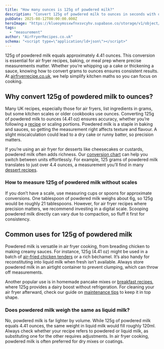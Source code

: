 ```yaml
---
title: "How many ounces is 125g of powdered milk?"
description: "Convert 125g of powdered milk to ounces in seconds with our easy guide. Perfect for air fryer recipes and precise baking measurements."
pubDate: 2025-08-12T00:00:00.000Z
heroImage: "https://klueoymssxwfnxsvcyhv.supabase.co/storage/v1/object/public/md/125g-powdered-milk-to-ounces-064aa4c6.webp"
tags:
  - "measurement"
author: "AirFryerRecipes.co.uk"
schema: "<script type=\"application/ld+json\"></script>"
---
```


<p>125g of powdered milk equals approximately 4.41 ounces. This conversion is essential for air fryer recipes, baking, or meal prep where precise measurements matter. Whether you’re whipping up a cake or thickening a sauce, knowing how to convert grams to ounces ensures consistent results. At <a href=https://www.airfryerrecipe.co.uk>airfryerrecipe.co.uk</a>, we help simplify kitchen maths so you can focus on cooking.</p>  

<h2>Why convert 125g of powdered milk to ounces?</h2>  
<p>Many UK recipes, especially those for air fryers, list ingredients in grams, but some kitchen scales or older cookbooks use ounces. Converting 125g of powdered milk to ounces (4.41 oz) ensures accuracy, whether you’re following a <a href=https://www.airfryerrecipe.co.uk/recipes>recipe</a> or scaling portions. Powdered milk is a staple in baking and sauces, so getting the measurement right affects texture and flavour. A slight miscalculation could lead to a dry cake or runny batter, so precision matters.</p>  

<p>If you’re using an air fryer for desserts like cheesecakes or custards, powdered milk often adds richness. Our <a href=https://www.airfryerrecipe.co.uk/air-fryer-conversion-chart>conversion chart</a> can help you switch between units effortlessly. For example, 125 grams of powdered milk translates to just over 4.4 ounces, a measurement you’ll find in many <a href=https://www.airfryerrecipe.co.uk/recipe-category/dessert>dessert recipes</a>.</p>  

<h3>How to measure 125g of powdered milk without scales</h3>  
<p>If you don’t have a scale, use measuring cups or spoons for approximate conversions. One tablespoon of powdered milk weighs about 6g, so 125g would be roughly 21 tablespoons. However, for air fryer recipes where precision matters, we recommend investing in a digital scale. Scooping powdered milk directly can vary due to compaction, so fluff it first for consistency.</p>  

<h2>Common uses for 125g of powdered milk</h2>  
<p>Powdered milk is versatile in air fryer cooking, from breading chicken to making creamy sauces. For instance, 125g (4.41 oz) might be used in a batch of <a href=https://www.airfryerrecipe.co.uk/recipe-category/chicken>air-fried chicken tenders</a> or a rich béchamel. It’s also handy for reconstituting into liquid milk when fresh isn’t available. Always store powdered milk in an airtight container to prevent clumping, which can throw off measurements.</p>  

<p>Another popular use is in homemade pancake mixes or <a href=https://www.airfryerrecipe.co.uk/recipe-category/breakfast>breakfast recipes</a>, where 125g provides a dairy boost without refrigeration. For cleaning your air fryer afterward, check our guide on <a href=https://www.airfryerrecipe.co.uk/air-fryer-cleaner>maintenance tips</a> to keep it in top shape.</p>  

<h3>Does powdered milk weigh the same as liquid milk?</h3>  
<p>No, powdered milk is far lighter by volume. While 125g of powdered milk equals 4.41 ounces, the same weight in liquid milk would fill roughly 120ml. Always check whether your recipe refers to powdered or liquid milk, as substituting one for the other requires adjustments. In air fryer cooking, powdered milk is often preferred for dry mixes or coatings.</p>